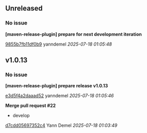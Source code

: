 ## Unreleased
### No issue

**[maven-release-plugin] prepare for next development iteration**


[9855b7fb11df0b9](https://github.com/openfilz/document-management/commit/9855b7fb11df0b9) yanndemel *2025-07-18 01:05:48*


## v1.0.13
### No issue

**[maven-release-plugin] prepare release v1.0.13**


[e3d5f4a2daaad52](https://github.com/openfilz/document-management/commit/e3d5f4a2daaad52) yanndemel *2025-07-18 01:05:46*

**Merge pull request #22**

 * develop

[d7cdd05697352c4](https://github.com/openfilz/document-management/commit/d7cdd05697352c4) Yann Demel *2025-07-18 01:03:49*


